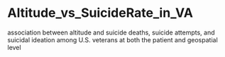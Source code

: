 # Altitude_vs_SuicideRate_in_VA
association between altitude and suicide deaths, suicide attempts, and suicidal ideation among U.S. veterans at both the patient and geospatial level
